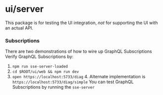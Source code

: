 # ui/server

This package is for testing the UI integration, _not_ for supporting the UI with an actual
API.

### Subscriptions

There are two demonstrations of how to wire up GraphQL Subscriptions
Verify GraphQL Subscriptions by:

1. `npm run sse-server-loaded`
2. `cd $ROOT/ui/web && npm run dev`
3. `open https://localhost:5733/diag`
    4. Alternate implementation is `https://localhost:5733/diag/simple`
       You can test GraphQL Subscriptions by running the `sse-server`